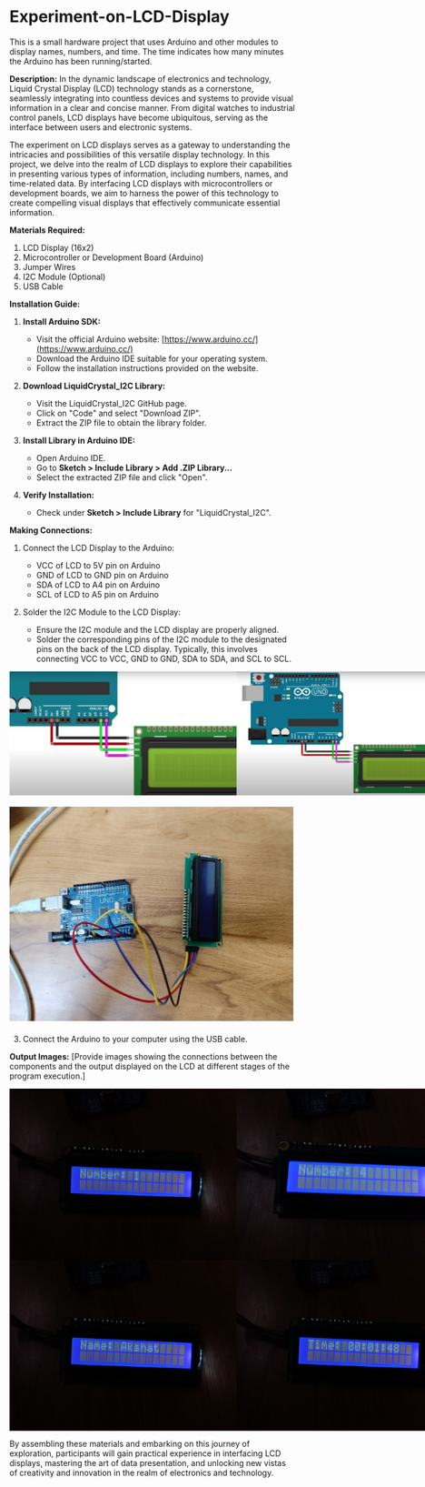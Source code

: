 # Experiment-on-LCD-Display
This is a small hardware project that uses Arduino and other modules to display names, numbers, and time. The time indicates how many minutes the Arduino has been running/started.

**Description:**
In the dynamic landscape of electronics and technology, Liquid Crystal Display (LCD) technology stands as a cornerstone, seamlessly integrating into countless devices and systems to provide visual information in a clear and concise manner. From digital watches to industrial control panels, LCD displays have become ubiquitous, serving as the interface between users and electronic systems.

The experiment on LCD displays serves as a gateway to understanding the intricacies and possibilities of this versatile display technology. In this project, we delve into the realm of LCD displays to explore their capabilities in presenting various types of information, including numbers, names, and time-related data. By interfacing LCD displays with microcontrollers or development boards, we aim to harness the power of this technology to create compelling visual displays that effectively communicate essential information.

**Materials Required:**
1. LCD Display (16x2)
2. Microcontroller or Development Board (Arduino)
3. Jumper Wires
4. I2C Module (Optional)
5. USB Cable

**Installation Guide:**
1. **Install Arduino SDK:**
   - Visit the official Arduino website: [https://www.arduino.cc/](https://www.arduino.cc/)
   - Download the Arduino IDE suitable for your operating system.
   - Follow the installation instructions provided on the website.

2. **Download LiquidCrystal_I2C Library:**
   - Visit the LiquidCrystal_I2C GitHub page.
   - Click on "Code" and select "Download ZIP".
   - Extract the ZIP file to obtain the library folder.

3. **Install Library in Arduino IDE:**
   - Open Arduino IDE.
   - Go to **Sketch > Include Library > Add .ZIP Library...**
   - Select the extracted ZIP file and click "Open".

4. **Verify Installation:**
   - Check under **Sketch > Include Library** for "LiquidCrystal_I2C".

**Making Connections:**
1. Connect the LCD Display to the Arduino:
   - VCC of LCD to 5V pin on Arduino
   - GND of LCD to GND pin on Arduino
   - SDA of LCD to A4 pin on Arduino
   - SCL of LCD to A5 pin on Arduino

2. Solder the I2C Module to the LCD Display:
   - Ensure the I2C module and the LCD display are properly aligned.
   - Solder the corresponding pins of the I2C module to the designated pins on the back of the LCD display. Typically, this involves connecting VCC to VCC, GND to GND, SDA to SDA, and SCL to SCL.
     
<div style="display: flex; justify-content: space-between; margin-bottom: 20px;">
    <img src="https://github.com/its-AkshatJain/Experiment-on-LCD-Display/raw/main/images/Connection-1.png" alt="Connection 1" width="400">
    <img src="https://github.com/its-AkshatJain/Experiment-on-LCD-Display/raw/main/images/Connection-2.png" alt="Connection 2" width="400">
</div>

<div style="margin-bottom: 20px;">
   <img src="https://github.com/its-AkshatJain/Experiment-on-LCD-Display/raw/main/images/Connection-3.jpg" alt="Connection 3" width="500">
</div>


3. Connect the Arduino to your computer using the USB cable.

**Output Images:**
[Provide images showing the connections between the components and the output displayed on the LCD at different stages of the program execution.]

<div>
      <div style="display: flex; justify-content: space-between;">
       <img src="https://github.com/its-AkshatJain/Experiment-on-LCD-Display/raw/main/images/Output-1a.jpg" alt="Output 1a" width="400">
       <img src="https://github.com/its-AkshatJain/Experiment-on-LCD-Display/raw/main/images/Output-1b.jpg" alt="Output 1b" width="400">
   </div>
   <div style="display: flex; justify-content: space-between;">
       <img src="https://github.com/its-AkshatJain/Experiment-on-LCD-Display/raw/main/images/Output-2.jpg" alt="Output 2" width="400">
       <img src="https://github.com/its-AkshatJain/Experiment-on-LCD-Display/raw/main/images/Output-3.jpg" alt="Output 3" width="400">
   </div>
</div>

By assembling these materials and embarking on this journey of exploration, participants will gain practical experience in interfacing LCD displays, mastering the art of data presentation, and unlocking new vistas of creativity and innovation in the realm of electronics and technology.
